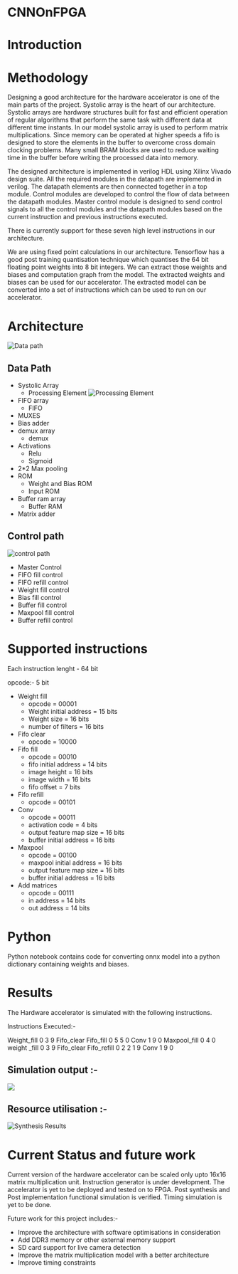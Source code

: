 # CNNOnFPGA

# Introduction



# Methodology
Designing a good architecture for the hardware accelerator is one of the main parts of the project. Systolic array is the heart of our architecture. Systolic arrays are hardware structures built for fast and efficient operation of regular algorithms that perform the same task with different data at different time instants. In our model systolic array is used to perform matrix multiplications. Since memory can be operated at higher speeds a fifo is designed to store the elements in the buffer to overcome cross domain clocking problems. Many small BRAM blocks are used to reduce waiting time in the buffer before writing the processed data into memory.

The designed architecture is implemented in verilog HDL using Xilinx Vivado design suite. All the required modules in the datapath are implemented in verilog. The datapath elements are then connected together in a top module. Control modules are developed to control the flow of data between the datapath modules. Master control module is designed to send control signals to all the control modules and the datapath modules based on the current instruction and previous instructions executed.

There is currently support for these seven high level instructions in our architecture.

We are using fixed point calculations in our architecture. Tensorflow has a good post training quantisation technique which quantises the 64 bit floating point weights into 8 bit integers. We can extract those weights and biases and computation graph from the model. The extracted weights and biases can be used for our accelerator. The extracted model can be converted into a set of instructions which can be used to run on our accelerator.

# Architecture
![Data path](./media/datapath.jpeg)
## Data Path
* Systolic Array
	* Processing Element
![Processing Element](./media/processingElement.jpeg)
* FIFO array
	* FIFO
* MUXES
* Bias adder
* demux array
	* demux
* Activations
	* Relu
	* Sigmoid
* 2*2 Max pooling
* ROM
	* Weight and Bias ROM
	* Input ROM
* Buffer ram array
	* Buffer RAM
* Matrix adder

## Control path
![control path](./media/controlpath.jpeg)
* Master Control
* FIFO fill control
* FIFO refill control
* Weight fill control
* Bias fill control
* Buffer fill control
* Maxpool fill control
* Buffer refill control

# Supported instructions 

Each instruction lenght - 64 bit

opcode:- 5 bit

* Weight fill
	* opcode = 00001
	* Weight initial address = 15 bits
	* Weight size = 16 bits
	* number of filters = 16 bits
* Fifo clear
	* opcode = 10000
* Fifo fill
	* opcode = 00010
	* fifo initial address = 14 bits
	* image height = 16 bits
	* image width = 16 bits
	* fifo offset = 7 bits  
* Fifo refill
	* opcode = 00101
* Conv
	* opcode = 00011
	* activation code = 4 bits
	* output feature map size = 16 bits
	* buffer initial address = 16 bits
* Maxpool
	* opcode = 00100
	* maxpool initial address = 16 bits
	* output feature map size = 16 bits
	* buffer initial address = 16 bits
* Add matrices
	* opcode = 00111
	* in address = 14 bits
	* out address = 14 bits

# Python

Python notebook contains code for converting onnx model into a python dictionary containing weights and biases. 

# Results 

The Hardware accelerator is simulated with the following instructions.

Instructions Executed:-

Weight_fill 0 3 9
Fifo_clear 
Fifo_fill 0 5 5 0
Conv 1 9 0
Maxpool_fill 0 4 0
weight _fill 0 3 9
Fifo_clear
Fifo_refill 0 2 2 1 9
Conv 1 9 0

## Simulation output :-
[![](http://img.youtube.com/vi/-cc6fLoC9Q8/0.jpg)](http://www.youtube.com/watch?v=-cc6fLoC9Q8 "Simulation Results")

## Resource utilisation :-

![Synthesis Results](./media/synthesisresults.jpg)

# Current Status and future work

Current version of the hardware accelerator can be scaled only upto 16x16 matrix multiplication unit. Instruction generator is under development. The accelerator is yet to be deployed and tested on to FPGA. Post synthesis and Post implementation functional simulation is verified. Timing simulation is yet to be done.
 
Future work for this project includes:-
* Improve the architecture with software optimisations in consideration
* Add DDR3 memory or other external memory support
* SD card support for live camera detection
* Improve the matrix multiplication model with a better architecture 
* Improve timing constraints

